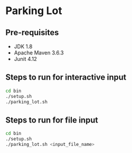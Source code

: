 # Parking Lot

## Pre-requisites

 * JDK 1.8
 * Apache Maven 3.6.3
 * Junit 4.12

## Steps to run for interactive input
```bash
cd bin
./setup.sh
./parking_lot.sh
```

## Steps to run for file input
```bash
cd bin
./setup.sh
./parking_lot.sh <input_file_name>
```